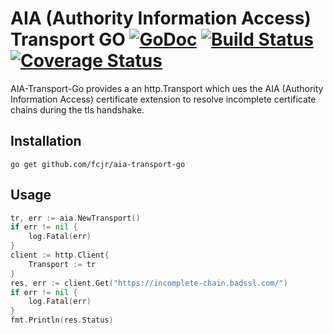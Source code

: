 # AIA (Authority Information Access) Transport GO [![GoDoc][doc-img]][doc] [![Build Status][ci-img]][ci] [![Coverage Status][cov-img]][cov]

AIA-Transport-Go provides a an http.Transport which ues the AIA (Authority Information Access) certificate extension to resolve incomplete certificate chains during the tls handshake.

## Installation


`go get github.com/fcjr/aia-transport-go`


## Usage

```go
tr, err := aia.NewTransport()
if err != nil {
    log.Fatal(err)
}
client := http.Client{
    Transport := tr
}
res, err := client.Get("https://incomplete-chain.badssl.com/")
if err != nil {
    log.Fatal(err)
}
fmt.Println(res.Status)
```

[doc-img]: https://godoc.org/github.com/fcjr/aia-transport-go?status.svg
[doc]: https://godoc.org/github.com/fcjr/aia-transport-go
[ci-img]: https://travis-ci.com/fcjr/aia-transport-go.svg?branch=master
[ci]: https://travis-ci.com/fcjr/aia-transport-go
[cov-img]: https://codecov.io/gh/fcjr/aia-transport-go/branch/master/graph/badge.svg
[cov]: https://codecov.io/gh/fcjr/aia-transport-go